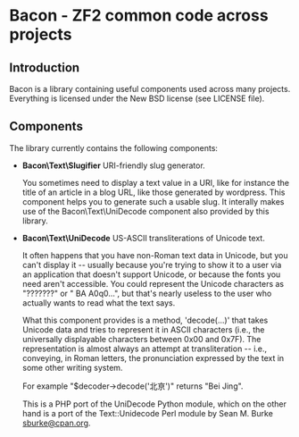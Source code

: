 Bacon - ZF2 common code across projects
=======================================

Introduction
------------
Bacon is a library containing useful components used across many projects.
Everything is licensed under the New BSD license (see LICENSE file).

Components
----------
The library currently contains the following components:

*   **Bacon\Text\Slugifier**
    URI-friendly slug generator.

    You sometimes need to display a text value in a URI, like for instance the
    title of an article in a blog URL, like those generated by wordpress. This
    component helps you to generate such a usable slug. It interally makes use
    of the Bacon\Text\UniDecode component also provided by this library.

*   **Bacon\Text\UniDecode**
    US-ASCII transliterations of Unicode text.

    It often happens that you have non-Roman text data in Unicode, but you can't
    display it -- usually because you're trying to show it to a user via an
    application that doesn't support Unicode, or because the fonts you need
    aren't accessible. You could represent the Unicode characters as "???????"
    or " BA A0q0...", but that's nearly useless to the user who actually wants
    to read what the text says.

    What this component provides is a method, 'decode(...)' that takes Unicode
    data and tries to represent it in ASCII characters (i.e., the universally
    displayable characters between 0x00 and 0x7F). The representation is almost
    always an attempt at transliteration -- i.e., conveying, in Roman letters,
    the pronunciation expressed by the text in some other writing system.

    For example "$decoder->decode('北亰')" returns "Bei Jing".

    This is a PHP port of the UniDecode Python module, which on the other hand
    is a port of the Text::Unidecode Perl module by Sean M. Burke
    <sburke@cpan.org>.

